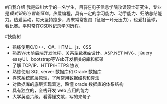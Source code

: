 #自我介绍
我是四川大学的一名学生，目前在电子信息学院攻读硕士研究生，专业是*模式识别与智能系统*。热爱编程，具有一定的学习能力、动手能力、归纳总结能力。热爱运动，每天坚持跑步，周末常常夜跑（征服一环无压力），也爱打篮球，看比赛。平时常在[CSDN](http://blog.csdn.net/chengonghao/article/category/6216131 "我的博客")记录学习历程。

#技能树
 * 熟练使用C/C++、C#、HTML、js、CSS
 * 熟悉Web前后端开发流程、关系型数据库设计、ASP.NET MVC、jQuery easyUI、bootstrap等Web开发相关的库和框架
 * 了解 TCP/IP、HTTP/HTTPS 协议
 * 熟练使用 SQL server 数据库和 Oracle 数据库
 * 喜欢系统底层原理，了解常用数据结构和算法
 * 对数据库的底层实现着迷，略懂 oracle 数据库的体系结构
 * 具有独立的，全栈开发 web 应用的能力
 * 大学英语六级，看得懂文献，写的来句子

